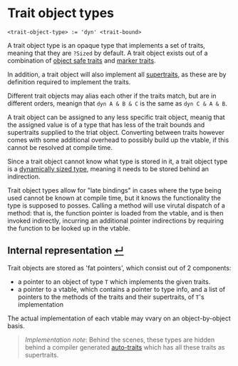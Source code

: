# Trait object types
```
<trait-object-type> := 'dyn' <trait-bound>
```

A trait object type is an opaque type that implements a set of traits, meaning that they are `?Sized` by default.
A trait object exists out of a combination of [object safe traits] and [marker traits].

In addition, a trait object will also implement all [supertraits], as these are by definition required to implement the traits.

Different trait objects may alias each other if the traits match, but are in different orders, meanign that `dyn A & B & C` is the same as `dyn C & A & B`.

A trait object can be assigned to any less specific trait object, meanig that the assigned value is of a type that has less of the trait bounds and supertraits supplied to the triat object.
Converting between traits however comes with some additional overhead to possibly build up the vtable, if this cannot be resolved at compile time.

Since a trait object cannot know what type is stored in it, a trait object type is a [dynamically sized type], meaning it needs to be stored behind an indirection.

Trait object types allow for "late bindings" in cases where the type being used cannot be known at compile time, but it knows the functionality the type is supposed to posses.
Calling a method will use virutal dispatch of a method: that is, the function pointer is loaded from the vtable, and is then invoked indirectly, incurring an additional pointer indirections by requiring the function to be looked up in the vtable.

## Internal representation [↵](#trait-object-types)

Trait objects are stored as 'fat pointers', which consist out of 2 components:
- a pointer to an object of type `T` which implements the given traits.
- a pointer to a vtable, which contains a pointer to type info, and a list of pointers to the methods of the traits and their supertraits, of `T`'s implementation

The actual implementation of each vtable may vvary on an object-by-object basis.

> _Implementation note_: Behind the scenes, these types are hidden behind a compiler generated [auto-traits] which has all these traits as supertraits.



[dynamically sized type]: ../../dynamically-sized-types.md
[object safe traits]:     ../../../items/traits.md#object-safety-
[marker traits]:          ../../../items/traits.md#marker-traits- "Todo: Section does not exists yet in traits.md"
[supertraits]:            ../../../items/traits.md#supertraits-
[auto-traits]:            ../../../items/traits.md#auto-traits- "Todo: Section does not exists yet in traits.md"